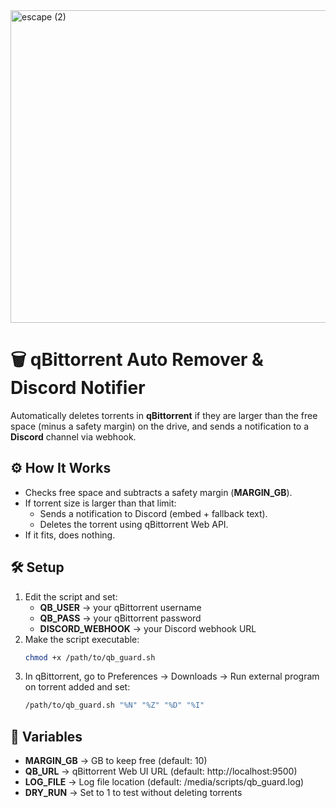 <img width="1920" height="500" alt="escape (2)" src="https://github.com/user-attachments/assets/6c477235-d1bf-4e35-8817-de27d84e5d03" />

# 🗑️ qBittorrent Auto Remover & Discord Notifier

Automatically deletes torrents in **qBittorrent** if they are larger than the free space (minus a safety margin) on the drive, and sends a notification to a **Discord** channel via webhook.

## ⚙️ How It Works
- Checks free space and subtracts a safety margin (**MARGIN_GB**).
- If torrent size is larger than that limit:
  - Sends a notification to Discord (embed + fallback text).
  - Deletes the torrent using qBittorrent Web API.
- If it fits, does nothing.

## 🛠️ Setup
1. Edit the script and set:
   - **QB_USER** → your qBittorrent username  
   - **QB_PASS** → your qBittorrent password  
   - **DISCORD_WEBHOOK** → your Discord webhook URL
2. Make the script executable:
   ```bash
   chmod +x /path/to/qb_guard.sh

3. In qBittorrent, go to Preferences → Downloads → Run external program on torrent added and set:
   ```bash
   /path/to/qb_guard.sh "%N" "%Z" "%D" "%I"

## 📌 Variables
- **MARGIN_GB** → GB to keep free (default: 10)
- **QB_URL** → qBittorrent Web UI URL (default: http://localhost:9500)
- **LOG_FILE** → Log file location (default: /media/scripts/qb_guard.log)
- **DRY_RUN** → Set to 1 to test without deleting torrents
